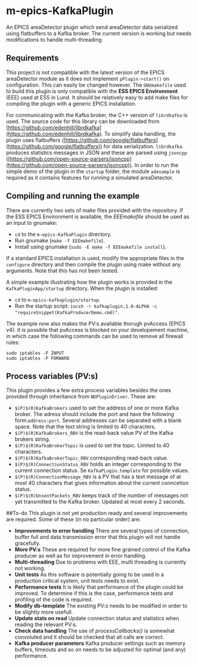 # m-epics-KafkaPlugin
An EPICS areaDetector plugin which send areaDetector data serialized using flatbuffers to a Kafka broker. The current version is working but needs modifications to handle multi-threading

## Requirements
This project is not compatible with the latest version of the EPICS areaDetector module as it does not implement `pPlugin->start()` on configuration. This can easily be changed however. The `GNUmakefile` used to build this plugin is only compatible with the **ESS EPICS Environment** (EEE) used at ESS in Lund. It should be relatively easy to add make files for compiling the plugin with a generic EPICS installation.

For communicating with the Kafka broker, the C++ version of `librdkafka` is used. The source code for this library can be downloaded from [https://github.com/edenhill/librdkafka](https://github.com/edenhill/librdkafka). To simplify data handling, the plugin uses flatbuffers ([https://github.com/google/flatbuffers](https://github.com/google/flatbuffers)) for data serialization. `librdkafka` produces statistics messages in JSON and these are parsed using `jsoncpp` ([https://github.com/open-source-parsers/jsoncpp](https://github.com/open-source-parsers/jsoncpp)).
In order to run the simple demo of the plugin in the `startup` folder, the module `adexample` is required as it contains features for running a simulated areaDetector.

## Compiling and running the example
There are currently two sets of make files provided with the repository. If the ESS EPICS Environment is available, the *EEEmakefile* should be used as an input to gnumake:

* `cd` to the `m-epics-KafkaPlugin` directory.
* Run gnumake (`make -f EEEmakefile`).
* Install using gnumake (`sudo -E make -f EEEmakefile install`).

If a standard EPICS installation is used, modify the appropriate files in the `configure` directory and then compile the plugin using make without any arguments. Note that this has not been tested.

A simple example illustrating how the plugin works is provided in the `KafkaPluginApp/startup` directory. When the plugin is installed:

* `cd` to `m-epics-kafkaplugin/startup`.
* Run the startup script: `iocsh -r kafkaplugin,1.0-ALPHA -c "requireSnippet(KafkaProducerDemo.cmd)"`.

The example now also makes the PV:s available thorugh pvAccess (EPICS v4). It is possible that pvAccess is blocked on your developement machine, in which case the following commands can be used to remove all firewall rules:

    sudo iptables -F INPUT
    sudo iptables -F FORWARD

## Process variables (PV:s)
This plugin provides a few extra process variables besides the ones provided through inheritance from `NDPluginDriver`. These are:

* `$(P)$(R)KafkaBrokers` used to set the address of one or more Kafka broker. The adress should include the port and have the following form:`address:port`. Several addresses can be separated with a blank space. Note that the text string is limited to 40 characters.
* `$(P)$(R)KafkaBrokers_RBV` is the read-back value PV of the Kafka brokers string.
* `$(P)$(R)KafkaBrokerTopic` is used to set the topic. Limited to 40 characters.
* `$(P)$(R)KafkaBrokerTopic_RBV` corresponding read-back value.
* `$(P)$(R)ConnectionStatus_RBV` holds an integer corresponding to the current connection status. Se `KafkaPLugin.template` for possible values.
* `$(P)$(R)ConnectionMessage_RBV` is a PV that has a text message of at most 40 characters that gives information about the current conncetion status.
* `$(P)$(R)UnsentPackets_RBV` keeps track of the number of messages not yet transmitted to the Kafka broker. Updated at most every 2 seconds.

##To-do
This plugin is not yet production ready and several improvements are required. Some of these (in no particular order) are:

* **Improvements to error handling** There are several types of connection, buffer full and data transmission error that this plugin will not handle gracefully.
* **More PV:s** These are required for more fine grained control of the Kafka producer as well as for improvement in error handling.
* **Multi-threading** Due to problems with EEE, multi threading is currently not working.
* **Unit tests** As this software is potentially going to be used in a production critical system, unit tests needs to exist.
* **Performance tests** It is likely that performance of the plugin could be improved. To determine if this is the case, performance tests and profiling of the code is required.
* **Modify db-template** The existing PV:s needs to be modified in order to be slightly more usefull.
* **Update stats on read** Update connection status and statistics when reading the relevant PV:s.
* **Check data handling** The use of _processCallbacks()_ is somewhat convoluted and it should be checked that all calls are correct.
* **Kafka producer parameters** Kafka producer settings such as memory buffers, timeouts and so on needs to be adjusted for optimal (and any) performance.

